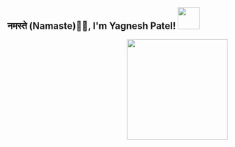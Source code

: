 <h2>नमस्ते (Namaste)🙏🏻, I'm Yagnesh Patel! <img src="https://media.giphy.com/media/l3975CZuyQgoNVuOA/giphy.gif" width="50"></h2>
<img align='right' src="https://media.giphy.com/media/M9gbBd9nbDrOTu1Mqx/giphy.gif" width="230">
